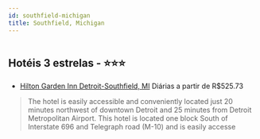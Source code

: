 ```yaml
---
id: southfield-michigan
title: Southfield, Michigan
---
```


<center><img src="http://photos.hotelbeds.com/giata/13/131951/131951a_hb_a_003.jpg" alt="" /></center>


## Hotéis 3 estrelas - ⭐️⭐️⭐️

-    [Hilton Garden Inn Detroit-Southfield, MI](https://www.hurb.com/hoteis/southfield/hilton-garden-inn-detroit-southfield-mi-JNP-JP770070?cmp=18055) Diárias a partir de R$525.73
   > The hotel is easily accessible and conveniently located just 20 minutes northwest of downtown Detroit and 25 minutes from Detroit Metropolitan Airport. This hotel is located one block South of Interstate 696 and Telegraph road (M-10) and is easily accesse

